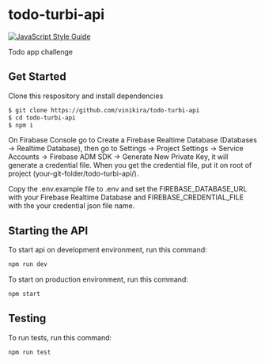# todo-turbi-api
[![JavaScript Style Guide](https://cdn.rawgit.com/standard/standard/master/badge.svg)](https://github.com/standard/standard)

Todo app challenge

## Get Started
Clone this respository and install dependencies

```sh
$ git clone https://github.com/vinikira/todo-turbi-api
$ cd todo-turbi-api
$ npm i
```

On Firabase Console go to Create a Firebase Realtime Database (Databases -> Realtime Database), then go to Settings -> Project Settings -> Service Accounts -> Firebase ADM SDK -> Generate New Private Key, it will generate a credential file. When you get the credential file, put it on root of project (your-git-folder/todo-turbi-api/).

Copy the .env.example file to .env and set the FIREBASE_DATABASE_URL with your Firebase Realtime Database and FIREBASE_CREDENTIAL_FILE with the your credential json file name.

## Starting the API
To start api on development environment, run this command:

```sh
npm run dev
```

To start on production environment, run this command:

```sh
npm start
```

## Testing
To run tests, run this command:

```src
npm run test
```

